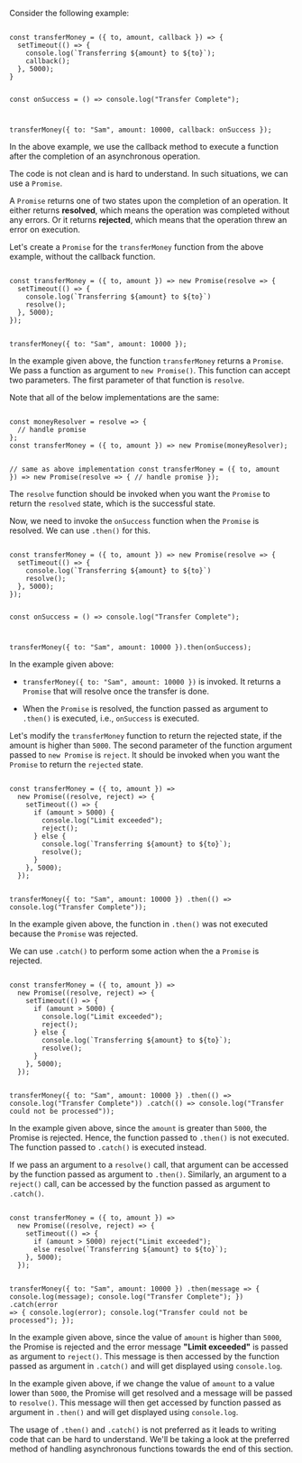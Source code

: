 Consider the following example:

<codeblock language="javascript" type="lesson">
<code>
const transferMoney = ({ to, amount, callback }) => {
  setTimeout(() => {
    console.log(`Transferring ${amount} to ${to}`);
    callback();
  }, 5000);
}

const onSuccess = () => console.log("Transfer Complete");

transferMoney({
  to: "Sam",
  amount: 10000,
  callback: onSuccess
});
</code>
</codeblock>

In the above example,
we use the callback method
to execute a function after
the completion of
an asynchronous operation.

The code is not clean
and
is hard to understand.
In such situations,
we can use a `Promise`.

A `Promise` returns one of two states
upon the completion of an operation.
It either returns **resolved**,
which means the operation was completed
without any errors.
Or it returns **rejected**,
which means that the operation
threw an error on execution.

Let's create a `Promise` for the
`transferMoney` function from the above example,
without the callback function.

<codeblock language="javascript" type="lesson">
<code>
const transferMoney = ({ to, amount }) => new Promise(resolve => {
  setTimeout(() => {
    console.log(`Transferring ${amount} to ${to}`)
    resolve();
  }, 5000);
});

transferMoney({ to: "Sam", amount: 10000 });
</code>
</codeblock>

In the example given above,
the function `transferMoney`
returns a `Promise`.
We pass a function as argument
to `new Promise()`.
This function can accept two parameters.
The first parameter of that function
is `resolve`.

Note that all of the below implementations
are the same:

<codeblock language="javascript" type="exercise" showRunCodeButton="false" testMode="fixedInput">
<code>
const moneyResolver = resolve => {
  // handle promise
};
const transferMoney = ({ to, amount }) => new Promise(moneyResolver);

// same as above implementation
const transferMoney = ({ to, amount }) => new Promise(resolve => {
  // handle promise
});
</code>
</codeblock>

The `resolve` function should be invoked when you
want the `Promise` to
return the `resolved` state,
which is the successful state.

Now, we need to invoke the
`onSuccess` function
when the `Promise` is resolved.
We can use `.then()` for this.

<codeblock language="javascript" type="lesson">
<code>
const transferMoney = ({ to, amount }) => new Promise(resolve => {
  setTimeout(() => {
    console.log(`Transferring ${amount} to ${to}`)
    resolve();
  }, 5000);
});

const onSuccess = () => console.log("Transfer Complete");

transferMoney({ to: "Sam", amount: 10000 }).then(onSuccess);
</code>
</codeblock>

In the example given above:

- `transferMoney({ to: "Sam", amount: 10000 })` is invoked.
  It returns a `Promise` that will resolve
  once the transfer is done.

- When the `Promise` is resolved,
  the function passed as argument
  to `.then()` is executed,
  i.e., `onSuccess` is executed.

Let's modify the `transferMoney` function
to return the rejected state,
if the amount is higher than `5000`.
The second parameter of the
function argument passed to
`new Promise` is `reject`.
It should be invoked when you
want the `Promise` to
return the `rejected` state.

<codeblock language="javascript" type="lesson">
<code>
const transferMoney = ({ to, amount }) =>
  new Promise((resolve, reject) => {
    setTimeout(() => {
      if (amount > 5000) {
        console.log("Limit exceeded");
        reject();
      } else {
        console.log(`Transferring ${amount} to ${to}`);
        resolve();
      }
    }, 5000);
  });

transferMoney({ to: "Sam", amount: 10000 })
  .then(() => console.log("Transfer Complete"));
</code>
</codeblock>

In the example given above,
the function in `.then()`
was not executed because
the `Promise` was rejected.

We can use `.catch()` to
perform some action when
the a `Promise` is rejected.

<codeblock language="javascript" type="lesson">
<code>
const transferMoney = ({ to, amount }) =>
  new Promise((resolve, reject) => {
    setTimeout(() => {
      if (amount > 5000) {
        console.log("Limit exceeded");
        reject();
      } else {
        console.log(`Transferring ${amount} to ${to}`);
        resolve();
      }
    }, 5000);
  });

transferMoney({ to: "Sam", amount: 10000 })
  .then(() => console.log("Transfer Complete"))
  .catch(() => console.log("Transfer could not be processed"));
</code>
</codeblock>

In the example given above,
since the `amount` is greater than `5000`,
the Promise is rejected.
Hence, the function passed to `.then()`
is not executed.
The function passed to `.catch()`
is executed instead.

If we pass an argument to a `resolve()` call,
that argument can be accessed
by the function passed as argument to `.then()`.
Similarly, an argument to a `reject()` call,
can be accessed by the function
passed as argument to `.catch()`.

<codeblock language="javascript" type="lesson">
<code>
const transferMoney = ({ to, amount }) =>
  new Promise((resolve, reject) => {
    setTimeout(() => {
      if (amount > 5000) reject("Limit exceeded");
      else resolve(`Transferring ${amount} to ${to}`);
    }, 5000);
  });

transferMoney({ to: "Sam", amount: 10000 })
  .then(message => {
    console.log(message);
    console.log("Transfer Complete");
  })
  .catch(error => {
    console.log(error);
    console.log("Transfer could not be processed");
  });
</code>
</codeblock>

In the example given above,
since the value of `amount`
is higher than `5000`,
the Promise is rejected
and
the error message **"Limit exceeded"**
is passed as argument to `reject()`.
This message is then accessed by the
function passed as argument in `.catch()`
and
will get displayed using `console.log`.

In the example given above,
if we change the value of `amount`
to a value lower than `5000`,
the Promise will get resolved
and a message will be passed to `resolve()`.
This message will then get accessed by
function passed as argument in `.then()`
and
will get displayed using `console.log`.

The usage of `.then()` and `.catch()`
is not preferred as it leads to
writing code that can be hard to understand.
We'll be taking a look at the preferred method
of handling asynchronous functions
towards the end of this section.
